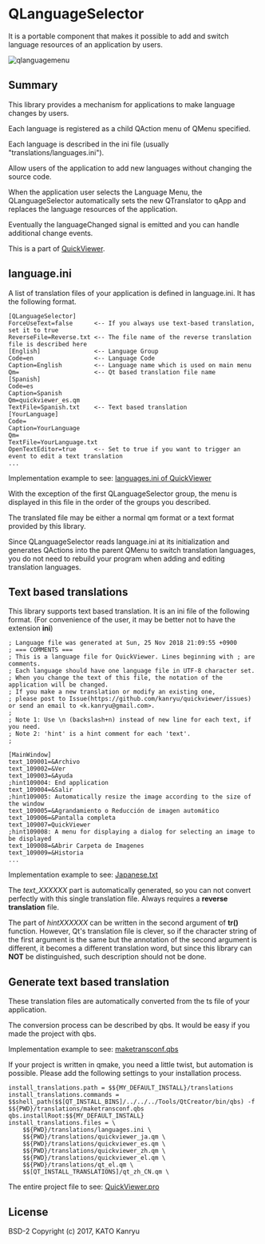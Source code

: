 # QLanguageSelector
It is a portable component that makes it possible to add and switch language resources of an application by users.

![qlanguagemenu](https://user-images.githubusercontent.com/759165/49052552-b3479e00-f22f-11e8-87e3-e1568d29413d.png)

## Summary

This library provides a mechanism for applications to make language changes by users.

Each language is registered as a child QAction menu of QMenu specified.

Each language is described in the ini file (usually "translations/languages.ini").

Allow users of the application to add new languages without changing the source code.

When the application user selects the Language Menu,
 the QLanguageSelector automatically sets the new QTranslator
 to qApp and replaces the language resources of the application.

Eventually the languageChanged signal is emitted and you can handle additional change events.


This is a part of [QuickViewer](https://github.com/kanryu/quickviewer).

## language.ini

A list of translation files of your application is defined in language.ini. It has the following format.

```
[QLanguageSelector]
ForceUseText=false      <-- If you always use text-based translation, set it to true
ReverseFile=Reverse.txt <-- The file name of the reverse translation file is described here
[English]               <-- Language Group
Code=en                 <-- Language Code
Caption=English         <-- Language name which is used on main menu
Qm=                     <-- Qt based translation file name
[Spanish]
Code=es
Caption=Spanish
Qm=quickviewer_es.qm
TextFile=Spanish.txt    <-- Text based translation
[YourLanguage]
Code=
Caption=YourLanguage
Qm=
TextFile=YourLanguage.txt
OpenTextEditor=true     <-- Set to true if you want to trigger an event to edit a text translation
...
```

Implementation example to see: [languages.ini of QuickViewer](https://github.com/kanryu/quickviewer/blob/master/QuickViewer/translations/languages.ini)

With the exception of the first QLanguageSelector group, the menu is displayed in this file in the order of the groups you described.

The translated file may be either a normal qm format or a text format provided by this library.

Since QLanguageSelector reads language.ini at its initialization and generates QActions into the parent QMenu to switch translation languages, you do not need to rebuild your program when adding and editing translation languages.

## Text based translations

This library supports text based translation. It is an ini file of the following format. (For convenience of the user, it may be better not to have the extension **ini**)

```
; Language file was generated at Sun, 25 Nov 2018 21:09:55 +0900
; === COMMENTS ===
; This is a language file for QuickViewer. Lines beginning with ; are comments.
; Each language should have one language file in UTF-8 character set.
; When you change the text of this file, the notation of the application will be changed.
; If you make a new translation or modify an existing one,
; please post to Issue(https://github.com/kanryu/quickviewer/issues) or send an email to <k.kanryu@gmail.com>.
; 
; Note 1: Use \n (backslash+n) instead of new line for each text, if you need.
; Note 2: 'hint' is a hint comment for each 'text'.
; 

[MainWindow]
text_109001=&Archivo
text_109002=&Ver
text_109003=&Ayuda
;hint109004: End application
text_109004=&Salir
;hint109005: Automatically resize the image according to the size of the window
text_109005=&Agrandamiento o Reducción de imagen automático
text_109006=&Pantalla completa
text_109007=QuickViewer
;hint109008: A menu for displaying a dialog for selecting an image to be displayed
text_109008=&Abrir Carpeta de Imagenes
text_109009=&Historia
...
```

Implementation example to see: [Japanese.txt](https://gist.github.com/kanryu/e935cd60afbd0f7f770755dd1113ff99)

The *text_XXXXXX* part is automatically generated, so you can not convert perfectly with this single translation file. Always requires a **reverse translation** file.

The part of *hintXXXXXX* can be written in the second argument of **tr()** function. However, Qt's translation file is clever, so if the character string of the first argument is the same but the annotation of the second argument is different, it becomes a different translation word, but since this library can **NOT** be distinguished, such description should not be done.

## Generate text based translation

These translation files are automatically converted from the ts file of your application.

The conversion process can be described by qbs. It would be easy if you made the project with qbs.

Implementation example to see: [maketransconf.qbs](https://github.com/kanryu/quickviewer/blob/master/QuickViewer/translations/maketransconf.qbs)


If your project is written in qmake, you need a little twist, but automation is possible. Please add the following settings to your installation process.


    install_translations.path = $${MY_DEFAULT_INSTALL}/translations
    install_translations.commands = $$shell_path($$[QT_INSTALL_BINS]/../../../Tools/QtCreator/bin/qbs) -f $${PWD}/translations/maketransconf.qbs qbs.installRoot:$${MY_DEFAULT_INSTALL}
    install_translations.files = \
        $${PWD}/translations/languages.ini \
        $${PWD}/translations/quickviewer_ja.qm \
        $${PWD}/translations/quickviewer_es.qm \
        $${PWD}/translations/quickviewer_zh.qm \
        $${PWD}/translations/quickviewer_el.qm \
        $${PWD}/translations/qt_el.qm \
        $$[QT_INSTALL_TRANSLATIONS]/qt_zh_CN.qm \

The entire project file to see: [QuickViewer.pro](https://github.com/kanryu/quickviewer/blob/master/QuickViewer/QuickViewer.pro)

## License
BSD-2
Copyright (c) 2017, KATO Kanryu


